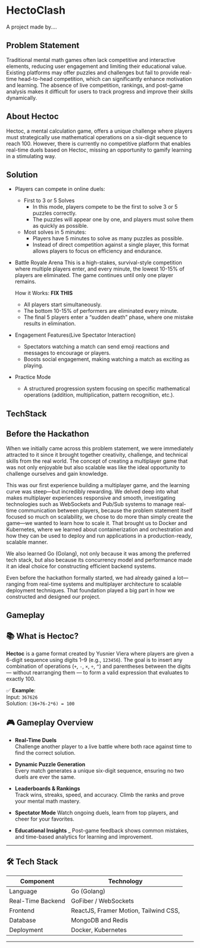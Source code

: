 # HectoClash

A project made by....

## Problem Statement

Traditional mental math games often lack competitive and interactive elements, reducing user engagement and limiting their educational value. Existing platforms may offer puzzles and challenges but fail to provide real-time head-to-head competition, which can significantly enhance motivation and learning. The absence of live competition, rankings, and post-game analysis makes it difficult for users to track progress and improve their skills dynamically.

## About Hectoc

Hectoc, a mental calculation game, offers a unique challenge where players must strategically use mathematical operations on a six-digit sequence to reach 100. However, there is currently no competitive platform that enables real-time duels based on Hectoc, missing an opportunity to gamify learning in a stimulating way.

## Solution

 -  Players can compete in online duels:
    - First to 3 or 5 Solves
        - In this mode, players compete to be the first to solve 3 or 5 puzzles correctly.
        - The puzzles will appear one by one, and players must solve them as quickly as possible. 
    - Most solves in 5 minutes:
        - Players have 5 minutes to solve as many puzzles as possible.
        - Instead of direct competition against a single player, this format allows players to focus on efficiency and endurance.

 -  Battle Royale Arena
    This is a high-stakes, survival-style competition where multiple players enter, and every minute, the lowest 10-15% of players are eliminated. The game continues until only one player remains.

    How it Works: **FIX THIS**
    - All players start simultaneously.
    - The bottom 10-15% of performers are eliminated every minute.
    - The final 5 players enter a “sudden death” phase, where one mistake results in elimination.


 - Engagement Features(Live Spectator Interaction)
    - Spectators watching a match can send emoji reactions and messages to encourage or players.
    - Boosts social engagement, making watching a match as exciting as playing.

 - Practice Mode
    - A structured progression system focusing on specific mathematical operations (addition, multiplication, pattern recognition, etc.).

## TechStack




## Before the Hackathon

When we initially came across this problem statement, we were immediately attracted to it since it brought together creativity, challenge, and technical skills from the real world. The concept of creating a multiplayer game that was not only enjoyable but also scalable was like the ideal opportunity to challenge ourselves and gain knowledge.

This was our first experience building a multiplayer game, and the learning curve was steep—but incredibly rewarding. We delved deep into what makes multiplayer experiences responsive and smooth, investigating technologies such as WebSockets and Pub/Sub systems to manage real-time communication between players, because the problem statement itself focused so much on scalability, we chose to do more than simply create the game—we wanted to learn how to scale it. That brought us to Docker and Kubernetes, where we learned about containerization and orchestration and how they can be used to deploy and run applications in a production-ready, scalable manner.

We also learned Go (Golang), not only because it was among the preferred tech stack, but also because its concurrency model and performance made it an ideal choice for constructing efficient backend systems.

Even before the hackathon formally started, we had already gained a lot—ranging from real-time systems and multiplayer architecture to scalable deployment techniques. That foundation played a big part in how we constructed and designed our project.


## Gameplay

## 📚 What is Hectoc?

**Hectoc** is a game format created by Yusnier Viera where players are given a 6-digit sequence using digits 1–9 (e.g., `123456`). The goal is to insert any combination of operations (`+`, `-`, `×`, `÷`, `^`) and parentheses between the digits — without rearranging them — to form a valid expression that evaluates to exactly 100.

✅ **Example**:  
Input: `367626`  
Solution: `(36+76-2*6) = 100`

## 🎮 Gameplay Overview

- **Real-Time Duels**  
  Challenge another player to a live battle where both race against time to find the correct solution.

- **Dynamic Puzzle Generation**  
  Every match generates a unique six-digit sequence, ensuring no two duels are ever the same.

- **Leaderboards & Rankings**  
  Track wins, streaks, speed, and accuracy. Climb the ranks and prove your mental math mastery.

- **Spectator Mode**
  Watch ongoing duels, learn from top players, and cheer for your favorites.

- **Educational Insights** _
  Post-game feedback shows common mistakes, and time-based analytics for learning and improvement.

---
## 🛠️ Tech Stack

| Component         | Technology           |
|------------------|----------------------|
| Language          | Go (Golang) |
| Real-Time Backend |  GoFiber / WebSockets|
| Frontend          |  ReactJS, Framer Motion, Tailwind CSS, |
| Database          | MongoDB and Redis |
| Deployment        | Docker, Kubernetes |

---



